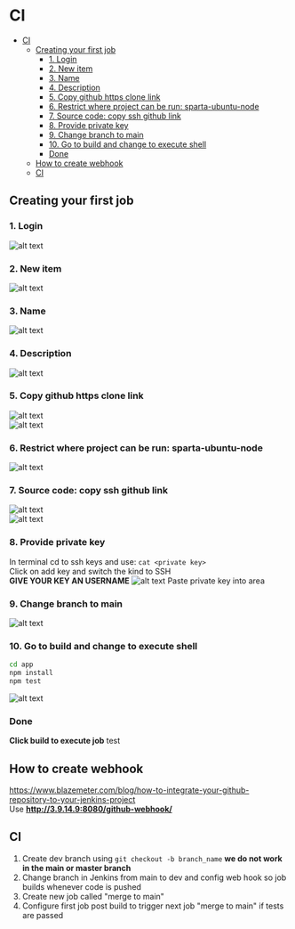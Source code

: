 # CI
- [CI](#ci)
  - [Creating your first job](#creating-your-first-job)
    - [1. Login](#1-login)
    - [2. New item](#2-new-item)
    - [3. Name](#3-name)
    - [4. Description](#4-description)
    - [5. Copy github https clone link](#5-copy-github-https-clone-link)
    - [6. Restrict where project can be run: sparta-ubuntu-node](#6-restrict-where-project-can-be-run-sparta-ubuntu-node)
    - [7. Source code: copy ssh github link](#7-source-code-copy-ssh-github-link)
    - [8. Provide private key](#8-provide-private-key)
    - [9. Change branch to main](#9-change-branch-to-main)
    - [10. Go to build and change to execute shell](#10-go-to-build-and-change-to-execute-shell)
    - [Done](#done)
  - [How to create webhook](#how-to-create-webhook)
  - [CI](#ci-1)

## Creating your first job
### 1. Login 
![alt text](images/jenkins_login.png)
### 2. New item
![alt text](images/new_item.png)
### 3. Name
![alt text](images/name_freestyle.png)
### 4. Description
![alt text](images/description.png)
### 5. Copy github https clone link
![alt text](images/git_https_link.png)<br>
![alt text](images/git_https_link_jenkins.png)
### 6. Restrict where project can be run: sparta-ubuntu-node
![alt text](images/label_expression.png)
### 7. Source code: copy ssh github link
![alt text](images/ssh_link_git.png)<br>
![alt text](images/ssh_link_jenkins.png)
### 8. Provide private key
In terminal cd to ssh keys and use: `cat <private key>`<br>
Click on add key and switch the kind to SSH<br>
**GIVE YOUR KEY AN USERNAME**
![alt text](images/enter_priv_key.png)
Paste private key into area
### 9. Change branch to main
![alt text](images/change_branch_main.png)
### 10. Go to build and change to execute shell
```bash
cd app
npm install
npm test
```
![alt text](images/bash_input.png)<br>
### Done
**Click build to execute job**
test
## How to create webhook
https://www.blazemeter.com/blog/how-to-integrate-your-github-repository-to-your-jenkins-project<br>
Use **http://3.9.14.9:8080/github-webhook/**

## CI
1. Create dev branch using `git checkout -b branch_name` **we do not work in the main or master branch**
2. Change branch in Jenkins from main to dev and config web hook so job builds whenever code is pushed
3. Create new job called "merge to main"
4. Configure first job post build to trigger next job "merge to main" if tests are passed
